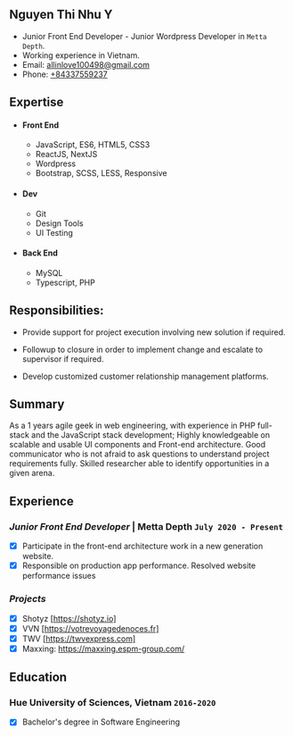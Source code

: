 ## Nguyen Thi Nhu Y

* Junior Front End Developer - Junior Wordpress Developer in `Metta Depth`.
* Working experience in Vietnam.
* Email: [allinlove100498@gmail.com](mailto:allinlove100498@gmail.com)
* Phone: [+84337559237](+84337559237)

## Expertise

* #### Front End
	* JavaScript, ES6, HTML5, CSS3
	* ReactJS, NextJS
	* Wordpress
	* Bootstrap, SCSS, LESS, Responsive

* #### Dev
	* Git
	* Design Tools
	* UI Testing
	
* #### Back End
	* MySQL
	* Typescript, PHP

## Responsibilities:

- Provide support for project execution involving new solution if required.

- Followup to closure in order to implement change and escalate to supervisor if required.

- Develop customized customer relationship management platforms.

## Summary

As a 1 years agile geek in web engineering, with experience in PHP full-stack and the JavaScript stack development;
Highly knowledgeable on scalable and usable UI components and Front-end architecture.
Good communicator who is not afraid to ask questions to understand project requirements fully.
Skilled researcher able to identify opportunities in a given arena.

## Experience

### *Junior Front End Developer* | Metta Depth `July 2020 - Present`

- [x] Participate in the front-end architecture work in a new generation website.
- [x] Responsible on production app performance. Resolved website performance issues

### *Projects*

- [x] Shotyz [https://shotyz.io]
- [x] VVN [https://votrevoyagedenoces.fr]
- [x] TWV [https://twvexpress.com]
- [x] Maxxing: https://maxxing.espm-group.com/

## Education

### Hue University of Sciences, Vietnam `2016-2020`
- [x] Bachelor's degree in Software Engineering

